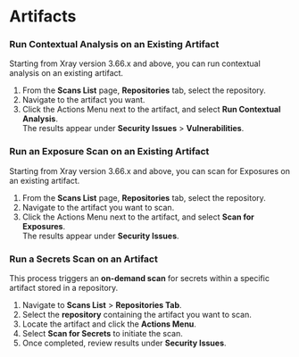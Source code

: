 # Artifacts

### Run Contextual Analysis on an Existing Artifact

Starting from Xray version 3.66.x and above, you can run contextual analysis on an existing artifact.

1. From the **Scans List** page, **Repositories** tab, select the repository.
2. Navigate to the artifact you want.
3. Click the Actions Menu next to the artifact, and select **Run Contextual Analysis**.\
   The results appear under **Security Issues** > **Vulnerabilities**.

### Run an Exposure Scan on an Existing Artifact

Starting from Xray version 3.66.x and above, you can scan for Exposures on an existing artifact.

1. From the **Scans List** page, **Repositories** tab, select the repository.
2. Navigate to the artifact you want to scan.
3. Click the Actions Menu next to the artifact, and select **Scan for Exposures**.\
   The results appear under **Security Issues**.

### Run a Secrets Scan on an Artifact

This process triggers an **on-demand scan** for secrets within a specific artifact stored in a repository.

1. Navigate to **Scans List** > **Repositories Tab**.
2. Select the **repository** containing the artifact you want to scan.
3. Locate the artifact and click the **Actions Menu**.
4. Select **Scan for Secrets** to initiate the scan.
5. Once completed, review results under **Security Issues**.
